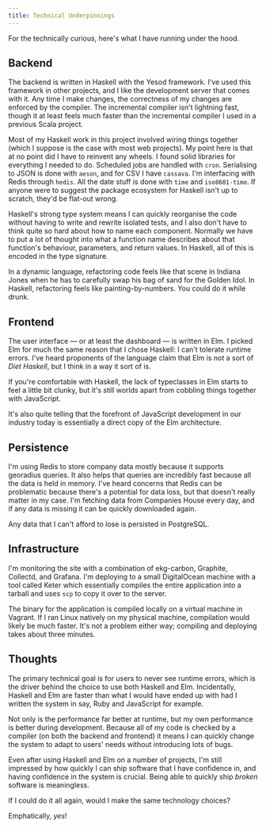 ```yaml
---
title: Technical Underpinnings
---
```


For the technically curious, here's what I have running under the hood.

## Backend

The backend is written in Haskell with the Yesod framework. I've used this
framework in other projects, and I like the development server that comes with
it. Any time I make changes, the correctness of my changes are enforced by the
compiler. The incremental compiler isn't lightning fast, though it at least
feels much faster than the incremental compiler I used in a previous Scala
project.

Most of my Haskell work in this project involved wiring things together (which I
suppose is the case with most web projects). My point here is that at no point
did I have to reinvent any wheels. I found solid libraries for everything I
needed to do. Scheduled jobs are handled with `cron`. Serialising to JSON is
done with `aeson`, and for CSV I have `cassava`. I'm interfacing with Redis
through `hedis`. All the date stuff is done with `time` and `iso8601-time`. If
anyone were to suggest the package ecosystem for Haskell isn't up to scratch,
they'd be flat-out wrong.

Haskell's strong type system means I can quickly reorganise the code without
having to write and rewrite isolated tests, and I also don't have to think quite
so hard about how to name each component. Normally we have to put a lot of
thought into what a function name describes about that function's behaviour,
parameters, and return values. In Haskell, all of this is encoded in the type
signature.

In a dynamic language, refactoring code feels like that scene in Indiana Jones
when he has to carefully swap his bag of sand for the Golden Idol. In Haskell,
refactoring feels like painting-by-numbers. You could do it while drunk.

## Frontend

The user interface — or at least the dashboard — is written in Elm. I picked
Elm for much the same reason that I chose Haskell: I can't tolerate runtime
errors. I've heard proponents of the language claim that Elm is not a sort of
_Diet Haskell_, but I think in a way it sort of is.

If you're comfortable with Haskell, the lack of typeclasses in Elm starts to
feel a little bit clunky, but it's still worlds apart from cobbling things
together with JavaScript.

It's also quite telling that the forefront of JavaScript development in our
industry today is essentially a direct copy of the Elm architecture.

## Persistence

I'm using Redis to store company data mostly because it supports georadius
queries. It also helps that queries are incredibly fast because all the data is
held in memory. I've heard concerns that Redis can be problematic because
there's a potential for data loss, but that doesn't really matter in my case.
I'm fetching data from Companies House every day, and if any data is missing it
can be quickly downloaded again.

Any data that I can't afford to lose is persisted in PostgreSQL.

## Infrastructure

I'm monitoring the site with a combination of ekg-carbon, Graphite,
Collectd, and Grafana. I'm deploying to a small DigitalOcean machine with a tool
called Keter which essentially compiles the entire application into a tarball
and uses `scp` to copy it over to the server.

The binary for the application is compiled locally on a virtual machine in
Vagrant. If I ran Linux natively on my physical machine, compilation would
likely be much faster. It's not a problem either way; compiling and deploying
takes about three minutes.

## Thoughts

The primary technical goal is for users to never see runtime errors, which is
the driver behind the choice to use both Haskell and Elm. Incidentally, Haskell
and Elm are faster than what I would have ended up with had I written the
system in say, Ruby and JavaScript for example.

Not only is the performance far better at runtime, but my own performance is
better during development. Because all of my code is checked by a compiler (on
both the backend and frontend) it means I can quickly change the system to
adapt to users' needs without introducing lots of bugs.

Even after using Haskell and Elm on a number of projects, I'm still impressed by
how quickly I can ship software that I have confidence in, and having confidence
in the system is crucial. Being able to quickly ship _broken_ software is
meaningless.

If I could do it all again, would I make the same technology choices?

Emphatically, _yes_!

